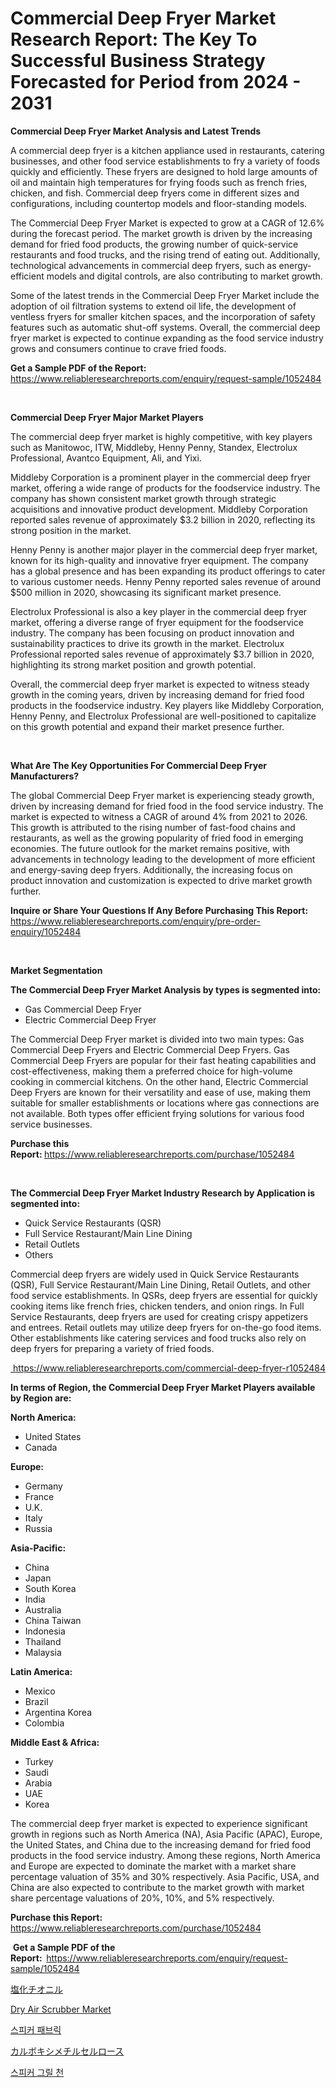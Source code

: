 <p><h1>Commercial Deep Fryer Market Research Report: The Key To Successful Business Strategy Forecasted for Period from 2024 - 2031</h1></p><p><strong>Commercial Deep Fryer Market Analysis and Latest Trends</strong></p>
<p><p>A commercial deep fryer is a kitchen appliance used in restaurants, catering businesses, and other food service establishments to fry a variety of foods quickly and efficiently. These fryers are designed to hold large amounts of oil and maintain high temperatures for frying foods such as french fries, chicken, and fish. Commercial deep fryers come in different sizes and configurations, including countertop models and floor-standing models.</p><p>The Commercial Deep Fryer Market is expected to grow at a CAGR of 12.6% during the forecast period. The market growth is driven by the increasing demand for fried food products, the growing number of quick-service restaurants and food trucks, and the rising trend of eating out. Additionally, technological advancements in commercial deep fryers, such as energy-efficient models and digital controls, are also contributing to market growth.</p><p>Some of the latest trends in the Commercial Deep Fryer Market include the adoption of oil filtration systems to extend oil life, the development of ventless fryers for smaller kitchen spaces, and the incorporation of safety features such as automatic shut-off systems. Overall, the commercial deep fryer market is expected to continue expanding as the food service industry grows and consumers continue to crave fried foods.</p></p>
<p><strong>Get a Sample PDF of the Report:&nbsp;</strong> <a href="https://www.reliableresearchreports.com/enquiry/request-sample/1052484">https://www.reliableresearchreports.com/enquiry/request-sample/1052484</a></p>
<p>&nbsp;</p>
<p><strong>Commercial Deep Fryer Major Market Players</strong></p>
<p><p>The commercial deep fryer market is highly competitive, with key players such as Manitowoc, ITW, Middleby, Henny Penny, Standex, Electrolux Professional, Avantco Equipment, Ali, and Yixi. </p><p>Middleby Corporation is a prominent player in the commercial deep fryer market, offering a wide range of products for the foodservice industry. The company has shown consistent market growth through strategic acquisitions and innovative product development. Middleby Corporation reported sales revenue of approximately $3.2 billion in 2020, reflecting its strong position in the market.</p><p>Henny Penny is another major player in the commercial deep fryer market, known for its high-quality and innovative fryer equipment. The company has a global presence and has been expanding its product offerings to cater to various customer needs. Henny Penny reported sales revenue of around $500 million in 2020, showcasing its significant market presence.</p><p>Electrolux Professional is also a key player in the commercial deep fryer market, offering a diverse range of fryer equipment for the foodservice industry. The company has been focusing on product innovation and sustainability practices to drive its growth in the market. Electrolux Professional reported sales revenue of approximately $3.7 billion in 2020, highlighting its strong market position and growth potential.</p><p>Overall, the commercial deep fryer market is expected to witness steady growth in the coming years, driven by increasing demand for fried food products in the foodservice industry. Key players like Middleby Corporation, Henny Penny, and Electrolux Professional are well-positioned to capitalize on this growth potential and expand their market presence further.</p></p>
<p>&nbsp;</p>
<p><strong>What Are The Key Opportunities For Commercial Deep Fryer Manufacturers?</strong></p>
<p><p>The global Commercial Deep Fryer market is experiencing steady growth, driven by increasing demand for fried food in the food service industry. The market is expected to witness a CAGR of around 4% from 2021 to 2026. This growth is attributed to the rising number of fast-food chains and restaurants, as well as the growing popularity of fried food in emerging economies. The future outlook for the market remains positive, with advancements in technology leading to the development of more efficient and energy-saving deep fryers. Additionally, the increasing focus on product innovation and customization is expected to drive market growth further.</p></p>
<p><strong>Inquire or Share Your Questions If Any Before Purchasing This Report:</strong> <a href="https://www.reliableresearchreports.com/enquiry/pre-order-enquiry/1052484">https://www.reliableresearchreports.com/enquiry/pre-order-enquiry/1052484</a></p>
<p>&nbsp;</p>
<p><strong>Market Segmentation</strong></p>
<p><strong>The Commercial Deep Fryer Market Analysis by types is segmented into:</strong></p>
<p><ul><li>Gas Commercial Deep Fryer</li><li>Electric Commercial Deep Fryer</li></ul></p>
<p><p>The Commercial Deep Fryer market is divided into two main types: Gas Commercial Deep Fryers and Electric Commercial Deep Fryers. Gas Commercial Deep Fryers are popular for their fast heating capabilities and cost-effectiveness, making them a preferred choice for high-volume cooking in commercial kitchens. On the other hand, Electric Commercial Deep Fryers are known for their versatility and ease of use, making them suitable for smaller establishments or locations where gas connections are not available. Both types offer efficient frying solutions for various food service businesses.</p></p>
<p><strong>Purchase this Report:&nbsp;</strong><a href="https://www.reliableresearchreports.com/purchase/1052484">https://www.reliableresearchreports.com/purchase/1052484</a></p>
<p>&nbsp;</p>
<p><strong>The Commercial Deep Fryer Market Industry Research by Application is segmented into:</strong></p>
<p><ul><li>Quick Service Restaurants (QSR)</li><li>Full Service Restaurant/Main Line Dining</li><li>Retail Outlets</li><li>Others</li></ul></p>
<p><p>Commercial deep fryers are widely used in Quick Service Restaurants (QSR), Full Service Restaurant/Main Line Dining, Retail Outlets, and other food service establishments. In QSRs, deep fryers are essential for quickly cooking items like french fries, chicken tenders, and onion rings. In Full Service Restaurants, deep fryers are used for creating crispy appetizers and entrees. Retail outlets may utilize deep fryers for on-the-go food items. Other establishments like catering services and food trucks also rely on deep fryers for preparing a variety of fried foods.</p></p>
<p><a href="https://www.reliableresearchreports.com/commercial-deep-fryer-r1052484">&nbsp;https://www.reliableresearchreports.com/commercial-deep-fryer-r1052484</a></p>
<p><strong>In terms of Region, the Commercial Deep Fryer Market Players available by Region are:</strong></p>
<p>
    <p> <strong> North America: </strong>
        <ul>
            <li>United States</li>
            <li>Canada</li>
        </ul>
        </p> 
    <p> <strong> Europe: </strong>
        <ul>
            <li>Germany</li>
            <li>France</li>
            <li>U.K.</li>
            <li>Italy</li>
            <li>Russia</li>
        </ul>
        </p> 
    <p> <strong> Asia-Pacific: </strong>
        <ul>
            <li>China</li>
            <li>Japan</li>
            <li>South Korea</li>
            <li>India</li>
            <li>Australia</li>
            <li>China Taiwan</li>
            <li>Indonesia</li>
            <li>Thailand</li>
            <li>Malaysia</li>
        </ul>
        </p> 
    <p> <strong> Latin America: </strong>
        <ul>
            <li>Mexico</li>
            <li>Brazil</li>
            <li>Argentina Korea</li>
            <li>Colombia</li>
        </ul>
        </p> 
    <p> <strong> Middle East & Africa: </strong>
        <ul>
            <li>Turkey</li>
            <li>Saudi</li>
            <li>Arabia</li>
            <li>UAE</li>
            <li>Korea</li>
        </ul>
    </p>
    </p>
<p><p>The commercial deep fryer market is expected to experience significant growth in regions such as North America (NA), Asia Pacific (APAC), Europe, the United States, and China due to the increasing demand for fried food products in the food service industry. Among these regions, North America and Europe are expected to dominate the market with a market share percentage valuation of 35% and 30% respectively. Asia Pacific, USA, and China are also expected to contribute to the market growth with market share percentage valuations of 20%, 10%, and 5% respectively.</p></p>
<p><strong>Purchase this Report: </strong><a href="https://www.reliableresearchreports.com/purchase/1052484">https://www.reliableresearchreports.com/purchase/1052484</a></p>
<p>&nbsp;<strong>Get a Sample PDF of the Report:&nbsp;&nbsp;</strong><a href="https://www.reliableresearchreports.com/enquiry/request-sample/1052484">https://www.reliableresearchreports.com/enquiry/request-sample/1052484</a></p>
<p><strong></strong></p>
<p><p><a href="https://github.com/bucuel854722/Market-Research-Report-List-1/blob/main/276745338437.md">塩化チオニル</a></p><p><a href="https://github.com/kathiaseamanalvaradovlprc2h/Market-Research-Report-List-2/blob/main/dry-air-scrubber-market.md">Dry Air Scrubber Market</a></p><p><a href="https://github.com/fernandotryO5lson96765/Market-Research-Report-List-1/blob/main/724774135109.md">스피커 패브릭</a></p><p><a href="https://github.com/AriMuller2009/Market-Research-Report-List-1/blob/main/683101438438.md">カルボキシメチルセルロース</a></p><p><a href="https://github.com/xvz497517413/Market-Research-Report-List-1/blob/main/961611635110.md">스피커 그릴 천</a></p></p>